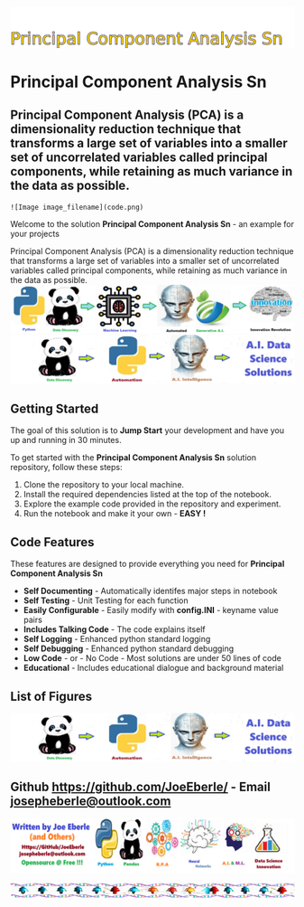 ![Image image_filename](solution_sign.png)
    
# Principal Component Analysis Sn 

## Principal Component Analysis (PCA) is a dimensionality reduction technique that transforms a large set of variables into a smaller set of uncorrelated variables called principal components, while retaining as much variance in the data as possible.

    ![Image image_filename](code.png)
Welcome to the solution **Principal Component Analysis Sn** - an example for your projects

Principal Component Analysis (PCA) is a dimensionality reduction technique that transforms a large set of variables into a smaller set of uncorrelated variables called principal components, while retaining as much variance in the data as possible.
![Image image_filename](code.png)![Image image_filename](sample.png)
## Getting Started

The goal of this solution is to **Jump Start** your development and have you up and running in 30 minutes. 

To get started with the **Principal Component Analysis Sn** solution repository, follow these steps:
1. Clone the repository to your local machine.
2. Install the required dependencies listed at the top of the notebook.
3. Explore the example code provided in the repository and experiment.
4. Run the notebook and make it your own - **EASY !**
    
## Code Features

These features are designed to provide everything you need for **Principal Component Analysis Sn** 

- **Self Documenting** - Automatically identifes major steps in notebook 
- **Self Testing** - Unit Testing for each function
- **Easily Configurable** - Easily modify with **config.INI** - keyname value pairs
- **Includes Talking Code** - The code explains itself 
- **Self Logging** - Enhanced python standard logging   
- **Self Debugging** - Enhanced python standard debugging
- **Low Code** - or - No Code  - Most solutions are under 50 lines of code
- **Educational** - Includes educational dialogue and background material

    
## List of Figures
 ![additional_image](principal_component_analysis_sn.png)  <br>
    

## Github https://github.com/JoeEberle/ - Email  josepheberle@outlook.com 
    
![Developer](developer.png)

![Brand](brand.png)
    